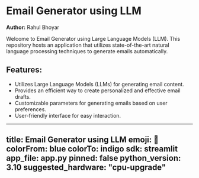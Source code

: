 

# Email Generator using LLM

**Author:** Rahul Bhoyar

Welcome to Email Generator using Large Language Models (LLM). This repository hosts an application that utilizes state-of-the-art natural language processing techniques to generate emails automatically.

## Features:

- Utilizes Large Language Models (LLMs) for generating email content.
- Provides an efficient way to create personalized and effective email drafts.
- Customizable parameters for generating emails based on user preferences.
- User-friendly interface for easy interaction.



---
title: Email Generator using LLM
emoji: 🚀
colorFrom: blue
colorTo: indigo
sdk: streamlit
app_file: app.py
pinned: false
python_version: 3.10
suggested_hardware: "cpu-upgrade"
---
